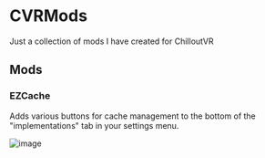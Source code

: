 # CVRMods

Just a collection of mods I have created for ChilloutVR

## Mods

### EZCache

Adds various buttons for cache management to the bottom of the "implementations" tab in your settings menu.

![image](https://user-images.githubusercontent.com/25568473/189505630-0be72030-8f77-4321-ad77-79077865a8d0.png)
